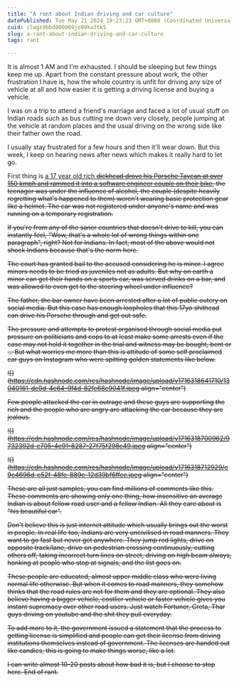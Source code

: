 ```yaml
---
title: "A rant about Indian driving and car culture"
datePublished: Tue May 21 2024 19:23:23 GMT+0000 (Coordinated Universal Time)
cuid: clwgs9bbd000009jo99ka3tk5
slug: a-rant-about-indian-driving-and-car-culture
tags: rant

---
```


It is almost 1 AM and I'm exhausted. I should be sleeping but few things keep me up. Apart from the constant pressure about work, the other frustration I have is, how the whole country is unfit for driving any size of vehicle at all and how easier it is getting a driving license and buying a vehicle.

I was on a trip to attend a friend's marriage and faced a lot of usual stuff on Indian roads such as bus cutting me down very closely, people jumping at the vehicle at random places and the usual driving on the wrong side like their father own the road.

I usually stay frustrated for a few hours and then it'll wear down. But this week, I keep on hearing news after news which makes it really hard to let go.

First thing is [a 17 year old rich <s>dickhead<s> drove his Porsche Taycan at over 150 kmph and rammed it into a software engineer couple on their bike](https://timesofindia.indiatimes.com/city/pune/photos-outrage-over-techies-death-in-pune-porsche-taycan-accident/photostory/110292638.cms?picid=110292684), the teenager was under the influence of alcohol, the couple (despite heavily regretting what's happened to them) weren't wearing basic protection gear like a helmet. The car was not registered under anyone's name and was running on a temporary registration.

If you're from any of the saner countries that doesn't drive to kill, you can instantly feel, "Wow, that's a whole lot of wrong things within one paragraph", right? Not for Indians. In fact, most of the above would not shock Indians because that's the norm here.

The court has granted bail to the accused considering he is minor. I agree minors needs to be tried as juveniles not as adults. But why on earth a minor can get their hands on a sports car, was served drinks on a bar, and was allowed to even get to the steering wheel under influence?

The father, the bar owner have been arrested after a lot of public outcry on social media. But this case has enough loopholes that this 17yo shithead can drive his Porsche through and get out safe.

The pressure and attempts to protest organised through social media put pressure on politicians and cops to at least make some arrests even if the case may not hold it together in the trial and witness may be bought, bent or ... But what worries me more than this is attitude of some self proclaimed car guys on Instagram who were spitting golden statements like below.

![](https://cdn.hashnode.com/res/hashnode/image/upload/v1716318641710/13040161-dc9d-4e64-9f4d-82fe68c9041f.jpeg align="center")

Few people attacked the car in outrage and these guys are supporting the rich and the people who are angry are attacking the car because they are jealous.

![](https://cdn.hashnode.com/res/hashnode/image/upload/v1716318700962/9732392d-c705-4e91-8287-27f75f298c49.jpeg align="center")

![](https://cdn.hashnode.com/res/hashnode/image/upload/v1716318712929/e9c4696d-e52f-48fe-889e-12d39bf6ffce.jpeg align="center")

These are all just samples, you can find millions of comments like this. These comments are showing only one thing, how insensitive an average Indian is about fellow road user and a fellow Indian. All they care about is "his beautiful car".

Don't believe this is just internet attitude which usually brings out the worst in people. In real life too, Indians are very uncivilised in road manners. They want to go fast but never get anywhere. They jump red lights, drive on opposite track/lane, drive on pedestrian crossing continuously, cutting others off, taking incorrect turn lines on street, driving on high beam always, honking at people who stop at signals, and the list goes on.

These people are educated, almost upper middle class who were living normal life otherwise. But when it comes to road manners, they somehow thinks that the road rules are not for them and they are optional. They also believe having a bigger vehicle, costlier vehicle or faster vehicle gives you instant supremacy over other road users. Just watch Fortuner, Creta, Thar guys driving on youtube and the shit they pull everyday.

To add more to it, the government issued a statement that the process to getting license is simplified and people can get their license from driving institutions themselves instead of government. The licenses are handed out like candies, this is going to make things worse, like a lot.

I can write almost 10-20 posts about how bad it is, but I choose to stop here. End of rant.
